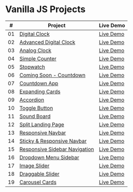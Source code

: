 # Vanilla JS Projects

|  #  | Project                                                                                                                     | Live Demo                                                                         |
| :-: | --------------------------------------------------------------------------------------------------------------------------- | --------------------------------------------------------------------------------- |
| 01  | [Digital Clock](https://github.com/anandkumardev/vanilla-js/tree/main/digital-clock)                             | [Live Demo](https://anandkumardev.github.io/vanilla-js-project/digital-clock/index.html)
| 02  | [Advanced Digital Clock](https://github.com/anandkumardev/vanilla-js/tree/main/advanced-digital-clock)                             | [Live Demo](https://anandkumardev.github.io/vanilla-js-project/advanced-digital-clock/index.html)
| 03 | [Analog Clock](https://github.com/anandkumardev/vanilla-js/tree/main/analog-clock)                             | [Live Demo](https://anandkumardev.github.io/vanilla-js-project/analog-clock/index.html)
| 04 | [Simple Counter](https://github.com/anandkumardev/vanilla-js/tree/main/simple-counter)                             | [Live Demo](https://anandkumardev.github.io/vanilla-js-project/simple-counter/index.html)
| 05 | [Stopwatch](https://github.com/anandkumardev/vanilla-js/tree/main/stopwatch)                             | [Live Demo](https://anandkumardev.github.io/vanilla-js-project/stopwatch/index.html)
| 06 | [Coming Soon - Countdown](https://github.com/anandkumardev/vanilla-js/tree/main/coming-soon-countdown)                             | [Live Demo](https://anandkumardev.github.io/vanilla-js-project/coming-soon-countdown/index.html)
| 07 | [Countdown App](https://github.com/anandkumardev/vanilla-js/tree/main/countdown-app)                             | [Live Demo](https://anandkumardev.github.io/vanilla-js-project/countdown-app/index.html)
| 08 | [Expanding Cards](https://github.com/anandkumardev/vanilla-js/tree/main/expanding-cards)                             | [Live Demo](https://anandkumardev.github.io/vanilla-js-project/expanding-cards/index.html)
| 09 | [Accordion](https://github.com/anandkumardev/vanilla-js/tree/main/accordion)                             | [Live Demo](https://anandkumardev.github.io/vanilla-js-project/accordion/index.html)
| 10 | [Toggle Button](https://github.com/anandkumardev/vanilla-js/tree/main/toggle-button)                             | [Live Demo](https://anandkumardev.github.io/vanilla-js-project/toggle-button/index.html)
| 11 | [Sound Board](https://github.com/anandkumardev/vanilla-js/tree/main/sound-board)                             | [Live Demo](https://anandkumardev.github.io/vanilla-js-project/sound-board/index.html)
| 12 | [Split Landing Page](https://github.com/anandkumardev/vanilla-js/tree/main/split-landing-page)                             | [Live Demo](https://anandkumardev.github.io/vanilla-js-porject/split-landing-page/index.html)
| 13 | [Responsive Navbar](https://github.com/anandkumardev/vanilla-js/tree/main/responsive-navbar)                             | [Live Demo](https://anandkumardev.github.io/vanilla-js-project/responsive-navbar/index.html)
| 14 | [Sticky & Responsive Navbar](https://github.com/anandkumardev/vanilla-js/tree/main/sticky-n-responsive-navbar)                             | [Live Demo](https://anandkumardev.github.io/vanilla-js-project/sticky-n-responsive-navbar/index.html)
| 15 | [Responsive Sidebar Navigation](https://github.com/anandkumardev/vanilla-js/tree/main/responsive-sidebar-navigation)                             | [Live Demo](https://anandkumardev.github.io/vanilla-js-project/responsive-sidebar-navigation/index.html)
| 16 | [Dropdown Menu Sidebar](https://github.com/anandkumardev/vanilla-js/tree/main/dropdown-menu-sidebar)                             | [Live Demo](https://anandkumardev.github.io/vanilla-js-project/dropdown-menu-sidebar/index.html)
| 17 | [Image Slider](https://github.com/anandkumardev/vanilla-js/tree/main/image-slider)                             | [Live Demo](https://anandkumardev.github.io/vanilla-js-project/image-slider/index.html)
| 18 | [Draggable Slider](https://github.com/anandkumardev/vanilla-js/tree/main/draggable-slider)                             | [Live Demo](https://anandkumardev.github.io/vanilla-js-project/draggable-slider/index.html)
| 19 | [Carousel Cards](https://github.com/anandkumardev/vanilla-js/tree/main/carousel-cards)                             | [Live Demo](https://anandkumardev.github.io/vanilla-js-project/carousel-cards/index.html)
